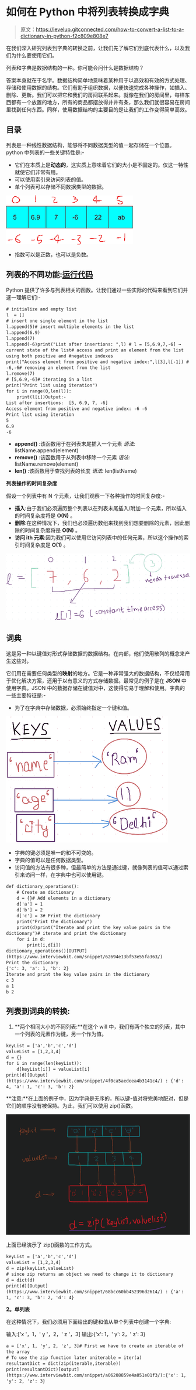 # 如何在 Python 中将列表转换成字典

> 原文：<https://levelup.gitconnected.com/how-to-convert-a-list-to-a-dictionary-in-python-f2c809e808e7>

在我们深入研究列表到字典的转换之前，让我们先了解它们到底代表什么，以及我们为什么要使用它们。

列表和字典是数据结构的一种。你可能会问什么是数据结构？

答案本身就在于名字。数据结构简单地意味着某种用于以高效和有效的方式处理、存储和使用数据的结构。它们有助于组织数据，以便快速完成各种操作，如插入、删除、更新。我们可以把它和我们的房间联系起来。就像在我们的房间里，每样东西都有一个放置的地方，所有的商品都摆放得井井有条，那么我们就很容易在房间里找到任何东西。同样，使用数据结构的主要目的是让我们的工作变得简单高效。

## 目录

列表是一种线性数据结构，能够将不同数据类型的值一起存储在一个位置。python 中列表的一些关键特性是:-

*   它们在本质上是**动态的**，这实质上意味着它们的大小是不固定的。仅这一特性就使它们非常有用。
*   可以使用索引来访问列表的值。
*   单个列表可以存储不同数据类型的数据。

![](img/1645f443d18c325ccd6ca13315a66732.png)

*   指数可以是正数，也可以是负数。

## 列表的不同功能:[运行代码](https://www.interviewbit.com/snippet/f98daeedf4a392aa05be/)

Python 提供了许多与列表相关的函数。让我们通过一些实际的代码来看到它们并逐一理解它们:-

```
# initialize and empty list
l  = []
# insert one single element in the list
l.append(5)# insert multiple elements in the list
l.append(6.9)
l.append(7)
l.append(-6)print("List after insertions: ",l) # l = [5,6.9,7,-6] → current state of the list# access and print an element from the list using both positive and #negative indexes
print("Access element from positive and negative index:",l[3],l[-1]) # -6,-6# removing an element from the list
l.remove(7)
# [5,6.9,-6]# iterating in a list
print("Print list using iteration")
for i in range(0,len(l)):
    print(l[i])Output:-
List after insertions:  [5, 6.9, 7, -6]
Access element from positive and negative index: -6 -6
Print list using iteration
5
6.9
-6
```

*   **append()** :该函数用于在列表末尾插入一个元素
    *语法:* listName.append(element)
*   **remove()** :该函数用于从列表中移除一个元素
    *语法:* listName.remove(element)
*   **len()** :该函数用于查找列表的长度
    *语法:* len(listName)

**列表操作的时间复杂度**

假设一个列表中有 N 个元素，让我们观察一下各种操作的时间复杂度:-

*   **插入**:由于我们必须遍历整个列表以在列表末尾插入/附加一个元素，所以插入的时间复杂度将是 **O(N)** 。
*   **删除**:在这种情况下，我们也必须遍历数组来找到我们想要删除的元素，因此删除的时间复杂度将是 **O(N)** 。
*   **访问 ith 元素**:因为我们可以使用它访问列表中的任何元素，所以这个操作的索引时间复杂度是 **O(1)** 。

![](img/6ace6e89220cd9ea7f0a852d856215ca.png)

## 词典

这是另一种以键值对形式存储数据的数据结构。在内部，他们使用散列的概念来产生这些对。

它们用在需要任何类型的**映射**的地方。它是一种非常强大的数据结构，不仅经常用于优化解决方案，还用于以有意义的方式存储数据。最常见的例子是在 **JSON** 中使用字典。JSON 中的数据存储在键值对中，这使得它易于理解和使用。字典的一些主要特征是:-

*   为了在字典中存储数据，必须始终指定一个键和值。

![](img/29f5e38f7fb46b2cf3ac9b907de4ca38.png)

*   字典的键必须是唯一的和不可变的。
*   字典的值可以是任何数据类型。
*   访问值的方法有很多种，但最简单的方法是通过键，就像列表的值可以通过索引来访问一样，在字典中也可以使用键。

```
def dictionary_operations():
    # Create an dictionary 
    d = {}# Add elements in a dictionary 
    d['a'] = 1
    d['b'] = 2
    d['c'] = 3# Print the dictionary
    print("Print the dictionary")
    print(d)print("Iterate and print the key value pairs in the dictionary")# iterate and print the dictionary
    for i in d:
        print(i,d[i])
dictionary_operations()[OUTPUT](https://www.interviewbit.com/snippet/62694e13bf53e55fa363/)
Print the dictionary
{'c': 3, 'a': 1, 'b': 2}
Iterate and print the key value pairs in the dictionary
c 3
a 1
b 2
```

## 列表到词典的转换:

1.  **两个相同大小的不同列表:**在这个 will 中，我们有两个独立的列表，其中一个列表的元素作为键，另一个作为值。

```
keyList = ['a','b','c','d']
valueList = [1,2,3,4]
d = {}
for i in range(len(keyList)):
    d[keyList[i]] = valueList[i]
print(d)[Output](https://www.interviewbit.com/snippet/4f0ca5aedeea4b3141c4/) : {'d': 4, 'a': 1, 'c': 3, 'b': 2}
```

**注意:**在上面的例子中，因为字典是无序的，所以键-值对将完美地配对，但是它们的顺序没有被保持。为此，我们可以使用 zip()函数。

![](img/c49935faa5ab3a6da714c0d0c583c350.png)

上面已经演示了 zip()函数的工作方式。

```
keyList = ['a','b','c','d']
valueList = [1,2,3,4]
d = zip(keyList,valueList)
# since zip returns an object we need to change it to dictionary
d = dict(d)
print(d)[Output](https://www.interviewbit.com/snippet/68bcc60bb452396d2614/) : {'a': 1, 'c': 3, 'b': 2, 'd': 4}
```

**2。单列表**

在这种情况下，我们必须用下面给出的键和值从单个列表中创建一个字典:

输入:['x '，1，' y '，2，' z '，3]
输出:{'x': 1，' y': 2，' z': 3}

```
a = ['x', 1, 'y', 2, 'z', 3]# First we have to create an iterable of the array 
# To use the zip function later oniterable = iter(a)
resultantDict = dict(zip(iterable,iterable))
print(resultantDict)[output](https://www.interviewbit.com/snippet/a06208859e4a051e01f3/):{'x': 1, 'y': 2, 'z': 3}
```